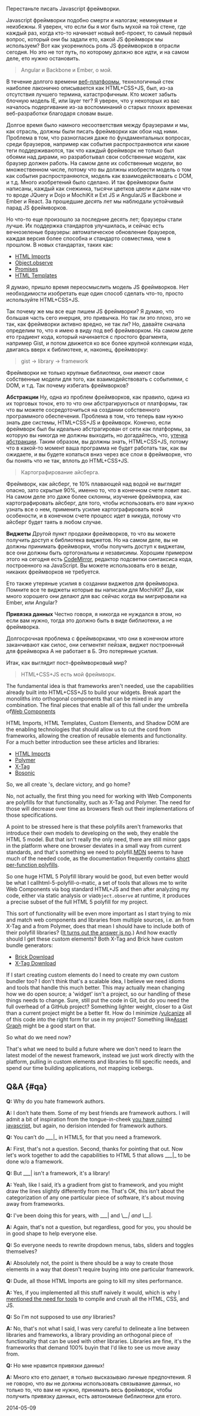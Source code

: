 Перестаньте писать Javascript фреймворки.

Javascript фреймворки подобно смерти и налогам; неминуемые и неизбежны. Я 
уверен, что если бы я мог быть мухой на той стене, где каждый раз, когда кто-то
начинает новый веб-проект, то самый первый вопрос, который они бы задали ето, 
какой JS фреймворк мы используем? Вот как укоренилось роль JS фреймворков в 
отрасли сегодня. Но это не тот путь, по которому должно все идти, и на самом 
деле, ето нужно остановить.

> Angular и Backbone и Ember, о мой.

В течение долгого времени [веб-платформы][1], технологичный стек наиболее 
лаконично описывается как HTML+CSS+JS, был, из-за отсутствия лучшего термина,
катастрофичным. Кто может забыть блочную модель IE, или layer тег? Я уверен, 
что у некоторых из вас началось подергивание из-за воспоминаний о старых плохих
временах веб-разработки благодаря словам выше.

Долгое время было намного несоответствия между браузерами и мы, как отрасль, 
должны были писать фреймворки как обои над ними. Проблема в том,
что разногласия даже по фундаментальных вопросах, среди браузеров, например как 
события распространяются или какие теги поддерживаются, так что каждый фреймворк
не только был обоями над дирами, но разработывал свои собственные модели, как 
браузер должен работь. На самом деле их собственные модел*и*, во множественном 
числе, потому что вы должны изобрести модель о том как события распространяются,
модель как взаимодействовать с DOM, и т.д. Много изобретений было сделано. И так 
фреймворки были написаны, каждый как снежинка, тысячи цветков цвели  и дали нам 
что то вроде JQuery и Dojo и MochiKit и Ext JS и AngularJS и Backbone и Ember и 
React. За прошедшие *десять* лет мы наблюдали устойчивый парад JS фреймворков.

Но что-то еще произошло за последние десять лет; браузеры стали лучше.
Их поддержка стандартов улучшилась, и сейчас есть вечнозеленые браузеры:
автоматическое обновление браузеров, каждая версия более способна и стандарто
совместима, чем в прошлом. В новых стандартах, таких как:

*   [HTML Imports][2]
*   [Object.observe][3]
*   [Promises][4]
*   [HTML Templates][5]

Я думаю, пришло время переосмыслить модель JS фреймворков. Нет необходимости
изобретать еще один способ сделать что-то, просто используйте HTML+CSS+JS.

Так почему же мы все еще пишем JS фреймворки? Я думаю, что большая часть сего
инерция, это привычка. Но так ли это плохо, это не так, как фреймворки активно
вредно, не так ли? Но, давайте сначала определим то, что я имею в виду под веб
фреймворком. На самом деле ето градиент кода, который начинается с простого 
фрагмента, например Gist, и потом движется ко все более крупной коллекции кода,
двигаясь вверх к библиотеке, и, наконец, фреймворку:

> gist -> library -> framework 

Фреймворки не только крупные библиотеки, они имеют свои собственные модели для 
того, как взаимодействовать с событиями, с DOM, и т.д. Так почему избегать 
фреймворков?

**Абстракции** Ну, одна из проблем фреймворков, как правило, одина из
их торговых точок, ето то что они абстрагируються от платформы, так что вы 
можете сосредоточиться на создании собственного программного обеспечения. 
Проблема в том, что теперь вам нужно знать две системы, HTML+CSS+JS и фреймворк.
Конечно, если фреймворк был бы идеально абстрагирован от сети как платформы, 
за которую вы никогда не должны выходить, но догадайтесь, что, 
[утечка абстракции][6]. Таким образом, вы должны знать, HTML+CSS+JS, потому что
в какой-то момент ваша программа не будет работать так, как вы ожидаете, и вы 
будете копаться вниз через все слои в фреймворке, что бы понять что не так,
вплоть до HTML+CSS+JS.

> Картографирование айсберга. 

Фреймворк, как айсберг, те 10% плавающей над водой не выглядят опасно, зато 
скрытые 90%, именно то, что в конечном счете ловит вас. На самом деле это даже
более склонны, изучение фреймворка, как картографировать айсберг, для того, чтобы
использовать его вам нужно узнать все о нем, применить усилие картографировать
всей особености, и в конечном счете процесс идет в никуда, потому что
айсберг будет таять в любом случае.

**Виджеты** Другой пункт продажи фреймворков, то что вы можете получить доступ к
библиотека виджетов. Но на самом деле, вы не должны принимать фреймворки, чтобы 
получить доступ к виджетам, все они должны быть ортогональны и независимы. 
Хорошим примером этого на сегодня есть [CodeMirror][7], редактор подсветки 
синтаксиса кода, построенного на JavaScript. Вы можете использовать его в везде,
никаких фреймворков не требуется.

Ето также утеряные усилия в создании виджетов для фреймворка. Помните все те 
виджеты которые вы написали для MochiKit? Да, как много хорошего они делают для 
вас сейчас когда вы мигрировали на Ember, или Angular?

**Привязка данных** Честно говоря, я никогда не нуждался в этом, но если вам 
нужно, тогда это должно быть в виде библиотеки, а не фреймворка.

Долгосрочная проблема с фреймворками, что они в конечном итоге заканчивают как 
силос, они сегментят пейзаж, виджет построенный для фреймворка А не работает в Б.
Это потеряные усилия.

Итак, как выглядит пост-фреймворковый мир?

> HTML+CSS+JS есть мой фреймворк. 

The fundamental idea is that frameworks aren't needed, use the capabilities
already built into HTML+CSS+JS to build your widgets. Break apart the monoliths 
into orthogonal components that can be mixed in any combination. The final 
pieces that enable all of this fall under the umbrella of[Web Components][8]

HTML Imports, HTML Templates, Custom Elements, and Shadow DOM are the enabling
technologies that should allow us to cut the cord from frameworks, allowing the 
creation of reusable elements and functionality. For a much better introduction 
see these articles and libraries:

*   [HTML Imports][9]
*   [Polymer][10]
*   [X-Tag][11]
*   [Bosonic][12]

So, we all create [<x-flipbox>][13]'s, declare victory, and go home? 

No, not actually, the first thing you need for working with Web Components are
polyfills for that functionality, such as X-Tag and Polymer. The need for those 
will decrease over time as browsers flesh out their implementations of those 
specifications.

A point to be stressed here is that these polyfills aren't frameworks that
introduce their own models to developing on the web, they enable the HTML 5 
model. But that isn't really the only need, there are still minor gaps in the 
platform where one browser deviates in a small way from current standards, and 
that's something we need to polyfill.[MDN][14] seems to have much of the needed
code, as the documentation frequently contains
[ short per-function polyfills][15].

So one huge HTML 5 Polyfill library would be good, but even better would be
what I callhtml-5-polyfill-o-matic, a set of tools that allows me to write Web
Components via bog standard HTML+JS and then after analyzing my code, either via
static analysis or via`Object.observe` at runtime, it produces a precise subset
of the full HTML 5 polyfill for my project.

This sort of functionality will be even more important as I start trying to mix
and match web components and libraries from multiple sources, i.e. an <x-foo> 
from X-Tag and a <core-bar> from Polymer, does that mean I should have to 
include both of their polyfill libraries?
([It turns out the answer is no][16].) And how exactly should I get these
custom elements? Both X-Tag and Brick have custom bundle generators:

*   [Brick Download][17] 
*   [X-Tag Download][18] 

If I start creating custom elements do I need to create my own custom bundler
too? I don't think that's a scalable idea, I believe we need idioms and tools 
that handle this much better. This may actually mean changing how we do open 
source; a 'widget' isn't a project, so our handling of these things needs to 
change. Sure, still put the code in Git, but do you need the full overhead of a 
GitHub project? Something lighter weight, closer to a Gist than a current 
project might be a better fit. How do I minimize
/[vulcanize][19] all of this code into the right form for use in my project?
Something like[Asset Graph][20] might be a good start on that. 

So what do we need now? 

That's what we need to build a future where we don't need to learn the latest
model of the newest framework, instead we just work directly with the platform, 
pulling in custom elements and libraries to fill specific needs, and spend our 
time building applications, not mapping icebergs.

## Q&A {#qa}

**Q:** Why do you hate framework authors.

**A:** I don’t hate them. Some of my best friends are framework authors. I
will admit a bit of inspiration from the tongue-in-cheek
[you have ruined javascript][21], but again, no derision intended for framework
authors.

**Q:** You can’t do \__\_|\_ in HTML5, for that you need a framework.

**A:** First, that's not a question. Second, thanks for pointing that out. Now
let's work together to add the capabilities to HTML 5 that allows \__\_|\_ to be
done w/o a framework.

**Q:** But \___| isn't a framework, it's a library!

**A:** Yeah, like I said, it’s a gradient from gist to framework, and you
might draw the lines slightly differently from me. That's OK, this isn't about 
the categorization of any one particular piece of software, it's about moving 
away from frameworks.

**Q:** I've been doing this for years, with \_\_\_| and \\_\_\_| and \\___|.

**A:** Again, that's not a question, but regardless, good for you, you should
be in good shape to help everyone else.

**Q:** So everyone needs to rewrite dropdown menus, tabs, sliders and toggles
themselves?

**A:** Absolutely not, the point is there should be a way to create those
elements in a way that doesn't require buying into one particular framework.

**Q:** Dude, all those HTML Imports are going to kill my sites performance.

**A:** Yes, if you implemented all this stuff naively it would, which is why I
[mentioned the need for tools][22] to compile and crush all the HTML, CSS, and
JS.

**Q:** So I'm not supposed to use *any* libraries? 

**A:** No, that's not what I said, I was very careful to delineate a line
between libraries and frameworks, a library providing an orthogonal piece of 
functionality that can be used with other libraries. Libraries are fine, it's 
the frameworks that demand 100% buyin that I'd like to see us move away from.

**Q:** Но мне нравится привязки данных!

**A:** Много кто ето делает, я только высказываю личные предпочтения. Я не 
говорю, что *вы* не должны использовать связывание данных, но только то, что вам
не нужно, принимать весь фреймворк, чтобы получить привязку данных, есть 
автономные библиотеки для етого.

2014-05-09

 [1]: http://platform.html5.org/
 [2]: http://w3c.github.io/webcomponents/spec/imports/
 [3]: http://wiki.ecmascript.org/doku.php?id=harmony:observe
 [4]: http://www.html5rocks.com/en/tutorials/es6/promises/
 [5]: http://www.w3.org/TR/html5/scripting-1.html#the-template-element
 [6]: http://www.joelonsoftware.com/articles/LeakyAbstractions.html
 [7]: http://codemirror.net/
 [8]: http://www.w3.org/TR/components-intro/
 [9]: http://www.html5rocks.com/en/tutorials/webcomponents/imports/
 [10]: http://www.polymer-project.org/
 [11]: http://www.x-tags.org/
 [12]: http://bosonic.github.io/
 [13]: http://mozbrick.github.io/docs/brick-flipbox.html
 [14]: https://developer.mozilla.org
 [15]: https://developer.mozilla.org/en-US/docs/Web/JavaScript/Reference/Global_Objects/Function/bind#Compatibility
 [16]: http://www.polymer-project.org/articles/polymer-xtag-vanilla.html
 [17]: http://mozilla.github.io/brick/download.html
 [18]: http://www.x-tags.org/download
 [19]: https://github.com/Polymer/vulcanize
 [20]: https://github.com/assetgraph/assetgraph-builder
 [21]: http://codeofrob.com/entries/you-have-ruined-javascript.html
 [22]: http://bitworking.org/news/2014/05/zero_framework_manifesto#tools2
